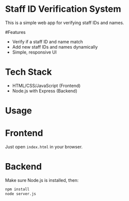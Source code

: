 
# Staff ID Verification System

This is a simple web app for verifying staff IDs and names.

#Features

- Verify if a staff ID and name match
- Add new staff IDs and names dynamically
- Simple, responsive UI

# Tech Stack

- HTML/CSS/JavaScript (Frontend)
- Node.js with Express (Backend)

# Usage

# Frontend

Just open `index.html` in your browser.

# Backend

Make sure Node.js is installed, then:

```bash
npm install
node server.js
